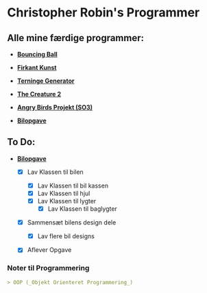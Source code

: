 # Christopher Robin's Programmer

## Alle mine færdige programmer:

- [**Bouncing Ball**](https://github.com/Christorob/Programmering-Christorob/tree/main/Bouncing_ball)

- [**Firkant Kunst**](https://github.com/Christorob/Programmering-Christorob/tree/main/FirkantKunst)

- [**Terninge Generator**](https://github.com/Christorob/Programmering-Christorob/tree/main/TerningeGenerator_Opgave)

- [**The Creature 2**](https://github.com/Christorob/Programmering-Christorob/tree/main/TheCreature_2_2020)

- [**Angry Birds Projekt (SO3)**](https://github.com/Christorob/Programmering-Christorob/tree/main/Angry_Birds_V2_SO3)

- [**Bilopgave**](https://github.com/Christorob/Programmering-Christorob/tree/main/Bilopgave)


## To Do:

- [**Bilopgave**](https://github.com/Christorob/Programmering-Christorob/tree/main/Bilopgave)
  - [x] Lav Klassen til bilen
    - [x] Lav Klassen til bil kassen
    - [x] Lav Klassen til hjul
    - [x] Lav Klassen til lygter
      - [x] Lav Klassen til baglygter
  - [x] Sammensæt bilens design dele
    - [x] Lav flere bil designs
  - [x] Aflever Opgave
 

### Noter til Programmering
```markdown
> OOP (_Objekt Orienteret Programmering_)

```
